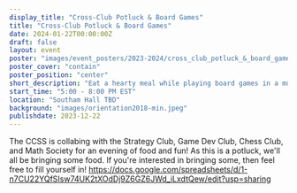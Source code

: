```yaml
---
display_title: "Cross-Club Potluck & Board Games"
title: "Cross-Club Potluck & Board Games"
date: 2024-01-22T00:00:00Z
draft: false
layout: event
poster: "images/event_posters/2023-2024/cross_club_potluck_&_board_games_night.jpg"
poster_cover: "contain"
poster_position: "center"
short_description: "Eat a hearty meal while playing board games in a multi-club collab"
start_time: "5:00 - 8:00 PM EST"
location: "Southam Hall TBD"
background: "images/orientation2018-min.jpeg"
publishdate: 2023-12-22
---
```

The CCSS is collabing with the Strategy Club, Game Dev Club, Chess Club, and Math Society for an evening of food and fun! As this is a potluck, we'll all be bringing some food. If you're interested in bringing some, then feel free to fill yourself in!
https://docs.google.com/spreadsheets/d/1-n7CU22YQfSIsw74UK2tXOdDj9Z6GZ6JWd_iLxdtQew/edit?usp=sharing